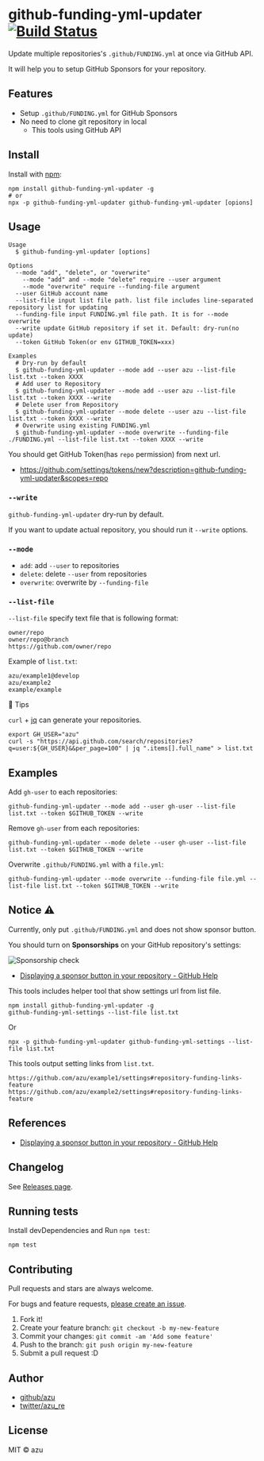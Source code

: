 # github-funding-yml-updater [![Build Status](https://travis-ci.org/azu/github-funding-yml-updater.svg?branch=master)](https://travis-ci.org/azu/github-funding-yml-updater)

Update multiple repositories's `.github/FUNDING.yml` at once via GitHub API.

It will help you to setup GitHub Sponsors for your repository.

## Features

- Setup `.github/FUNDING.yml` for GitHub Sponsors
- No need to clone git repository in local
    - This tools using GitHub API

## Install

Install with [npm](https://www.npmjs.com/):

    npm install github-funding-yml-updater -g
    # or
    npx -p github-funding-yml-updater github-funding-yml-updater [opions]

## Usage

	Usage
	  $ github-funding-yml-updater [options]

	Options
	  --mode "add", "delete", or "overwrite"
	    --mode "add" and --mode "delete" require --user argument
	    --mode "overwrite" require --funding-file argument
	  --user GitHub account name
	  --list-file input list file path. list file includes line-separated repository list for updating
	  --funding-file input FUNDING.yml file path. It is for --mode overwrite
	  --write update GitHub repository if set it. Default: dry-run(no update)
	  --token GitHub Token(or env GITHUB_TOKEN=xxx)

	Examples
	  # Dry-run by default
	  $ github-funding-yml-updater --mode add --user azu --list-file list.txt --token XXXX
	  # Add user to Repository
	  $ github-funding-yml-updater --mode add --user azu --list-file list.txt --token XXXX --write
      # Delete user from Repository
	  $ github-funding-yml-updater --mode delete --user azu --list-file list.txt --token XXXX --write
	  # Overwrite using existing FUNDING.yml
      $ github-funding-yml-updater --mode overwrite --funding-file ./FUNDING.yml --list-file list.txt --token XXXX --write

You should get GitHub Token(has `repo` permission) from next url.

- <https://github.com/settings/tokens/new?description=github-funding-yml-updater&scopes=repo>

### `--write`

`github-funding-yml-updater` dry-run by default.

If you want to update actual repository, you should run it `--write` options. 

### `--mode`

- `add`: add `--user` to repositories
- `delete`: delete `--user` from repositories
- `overwrite`: overwrite by `--funding-file`

### `--list-file`

`--list-file` specify text file that is following format:

```
owner/repo
owner/repo@branch
https://github.com/owner/repo
```

Example of `list.txt`:

```
azu/example1@develop
azu/example2
example/example
```

:memo: Tips

`curl` + [jq](https://stedolan.github.io/jq/) can generate your repositories.

```
export GH_USER="azu"
curl -s "https://api.github.com/search/repositories?q=user:${GH_USER}&&per_page=100" | jq ".items[].full_name" > list.txt
```

## Examples

Add `gh-user` to each repositories:

```shell-session
github-funding-yml-updater --mode add --user gh-user --list-file list.txt --token $GITHUB_TOKEN --write
```

Remove `gh-user` from each repositories:

```shell-session
github-funding-yml-updater --mode delete --user gh-user --list-file list.txt --token $GITHUB_TOKEN --write
```

Overwrite `.github/FUNDING.yml` with a `file.yml`:

```shell-session
github-funding-yml-updater --mode overwrite --funding-file file.yml --list-file list.txt --token $GITHUB_TOKEN --write
```

## Notice :warning:

Currently, only put `.github/FUNDING.yml` and does not show sponsor button.

You should turn on **Sponsorships** on your GitHub repository's settings:

![Sponsorship check](https://user-images.githubusercontent.com/19714/67622206-159b8b00-f853-11e9-8589-081132fb6e14.png)

- [Displaying a sponsor button in your repository - GitHub Help](https://help.github.com/en/github/building-a-strong-community/displaying-a-sponsor-button-in-your-repository#displaying-a-sponsor-button-in-your-repository)

This tools includes helper tool that show settings url from list file.

```shell
npm install github-funding-yml-updater -g
github-funding-yml-settings --list-file list.txt
```

Or

```
npx -p github-funding-yml-updater github-funding-yml-settings --list-file list.txt
```

This tools output setting links from `list.txt`.

```
https://github.com/azu/example1/settings#repository-funding-links-feature
https://github.com/azu/example2/settings#repository-funding-links-feature
```

## References

- [Displaying a sponsor button in your repository - GitHub Help](https://help.github.com/en/github/building-a-strong-community/displaying-a-sponsor-button-in-your-repository)

## Changelog

See [Releases page](https://github.com/azu/github-funding-yml-updater/releases).

## Running tests

Install devDependencies and Run `npm test`:

    npm test

## Contributing

Pull requests and stars are always welcome.

For bugs and feature requests, [please create an issue](https://github.com/azu/github-funding-yml-updater/issues).

1. Fork it!
2. Create your feature branch: `git checkout -b my-new-feature`
3. Commit your changes: `git commit -am 'Add some feature'`
4. Push to the branch: `git push origin my-new-feature`
5. Submit a pull request :D

## Author

- [github/azu](https://github.com/azu)
- [twitter/azu_re](https://twitter.com/azu_re)

## License

MIT © azu
